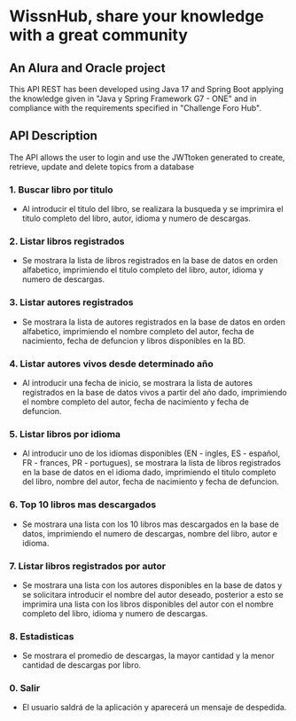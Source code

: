 # WissnHub, share your knowledge with a great community
## An Alura and Oracle project

This API REST has been developed using Java 17 and Spring Boot applying the knowledge given in "Java y Spring Framework G7 - ONE" and in compliance with the requirements specified in "Challenge Foro Hub".

## API Description

The API allows the user to login and use the JWTtoken generated to create, retrieve, update and delete topics from a database

### 1. Buscar libro por titulo
- Al introducir el titulo del libro, se realizara la busqueda y se imprimira el titulo completo del libro, autor, idioma y numero de descargas.
### 2. Listar libros registrados
- Se mostrara la lista de libros registrados en la base de datos en orden alfabetico, imprimiendo el titulo completo del libro, autor, idioma y numero de descargas.
### 3. Listar autores registrados
- Se mostrara la lista de autores registrados en la base de datos en orden alfabetico, imprimiendo el nombre completo del autor, fecha de nacimiento, fecha de defuncion y libros disponibles en la BD.
### 4. Listar autores vivos desde determinado año
- Al introducir una fecha de inicio, se mostrara la lista de autores registrados en la base de datos vivos a partir del año dado, imprimiendo el nombre completo del autor, fecha de nacimiento y fecha de defuncion.
### 5. Listar libros por idioma
- Al introducir uno de los idiomas disponibles (EN - ingles, ES - español, FR - frances, PR - portugues), se mostrara la lista de libros registrados en la base de datos en el idioma dado, imprimiendo el titulo completo del libro, nombre del autor, fecha de nacimiento y fecha de defuncion.
### 6. Top 10 libros mas descargados
- Se mostrara una lista con los 10 libros mas descargados en la base de datos, imprimiendo el numero de descargas, nombre del libro, autor e idioma.
### 7. Listar libros registrados por autor
- Se mostrara una lista con los autores disponibles en la base de datos y se solicitara introducir el nombre del autor deseado, posterior a esto se imprimira una lista con los libros disponibles del autor con el nombre completo del libro, idioma y numero de descargas.
### 8. Estadisticas
- Se mostrara el promedio de descargas, la mayor cantidad y la menor cantidad de descargas por libro.
### 0. Salir
- El usuario saldrá de la aplicación y aparecerá un mensaje de despedida.
